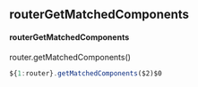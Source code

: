 ## routerGetMatchedComponents
#### routerGetMatchedComponents
router.getMatchedComponents()
```javascript
${1:router}.getMatchedComponents($2)$0
```